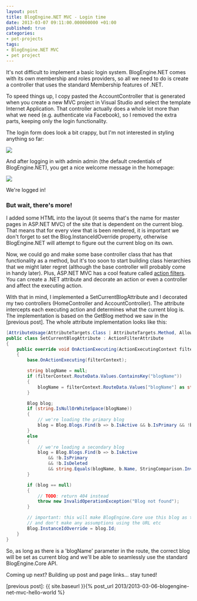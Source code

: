 ```yaml
---
layout: post
title: BlogEngine.NET MVC - Login time
date: 2013-03-07 09:11:00.000000000 +01:00
published: true
categories:
- pet-projects
tags:
- BlogEngine.NET MVC
- pet project
---
```


It's not difficult to implement a basic login system. BlogEngine.NET comes with its own membership and roles providers, so all we need to do is create a controller that uses the standard Membership features of .NET.<!--more-->

To speed things up, I copy pasted the AccountController that is generated when you create a new MVC project in Visual Studio and select the template Internet Application. That controller actually does a whole lot more than what we need (e.g. authenticate via Facebook), so I removed the extra parts, keeping only the login functionality.

The login form does look a bit crappy, but I'm not interested in styling anything so far:

<img src="{{ site.baseurl }}/assets/2013/blogengine-mvc-login.png" />

And after logging in with admin admin (the default credentials of BlogEngine.NET), you get a nice welcome message in the homepage:

<img src="{{ site.baseurl }}/assets/2013/blogengine-mvc-logged-in.png" />

We're logged in!
<h3>But wait, there's more!</h3>

I added some HTML into the layout (it seems that's the name for master pages in ASP.NET MVC) of the site that is dependent on the current blog. That means that for every view that is been rendered, it is important we don't forget to set the Blog.InstanceIdOverride property, otherwise BlogEngine.NET will attempt to figure out the current blog on its own.

Now, we could go and make some base controller class that has that functionality as a method, but it's too soon to start building class hierarchies that we might later regret (although the base controller will probably come in handy later). Plus, ASP.NET MVC has a cool feature called <a href="http://www.asp.net/mvc/tutorials/older-versions/controllers-and-routing/understanding-action-filters-cs">action filters</a>. You can create a .NET attribute and decorate an action or even a controller and affect the executing action.

With that in mind, I implemented a SetCurrentBlogAttribute and I decorated my two controllers (HomeController and AccountController). The attribute intercepts each executing action and determines what the current blog is. The implementation is based on the GetBlog method we saw in the [previous post]. The whole attribute implementation looks like this:

```cs
[AttributeUsage(AttributeTargets.Class | AttributeTargets.Method, AllowMultiple = false, Inherited = true)]
public class SetCurrentBlogAttribute : ActionFilterAttribute
{
    public override void OnActionExecuting(ActionExecutingContext filterContext)
    {
        base.OnActionExecuting(filterContext);

        string blogName = null;
        if (filterContext.RouteData.Values.ContainsKey("blogName"))
        {
            blogName = filterContext.RouteData.Values["blogName"] as string;
        }

        Blog blog;
        if (string.IsNullOrWhiteSpace(blogName))
        {
            // we're loading the primary blog
            blog = Blog.Blogs.Find(b => b.IsActive && b.IsPrimary && !b.IsDeleted);
        }
        else
        {
            // we're loading a secondary blog
            blog = Blog.Blogs.Find(b => b.IsActive
                && !b.IsPrimary
                && !b.IsDeleted
                && string.Equals(blogName, b.Name, StringComparison.InvariantCultureIgnoreCase));
        }

        if (blog == null)
        {
            // TODO: return 404 instead
            throw new InvalidOperationException("Blog not found");
        }

        // important: this will make BlogEngine.Core use this blog as the 'current' blog
        // and don't make any assumptions using the URL etc
        Blog.InstanceIdOverride = blog.Id;
    }
}
```

So, as long as there is a 'blogName' parameter in the route, the correct blog will be set as current blog and we'll be able to seamlessly use the standard BlogEngine.Core API.

Coming up next? Building up post and page links... stay tuned!

[previous post]: {{ site.baseurl }}{% post_url 2013/2013-03-06-blogengine-net-mvc-hello-world %}
